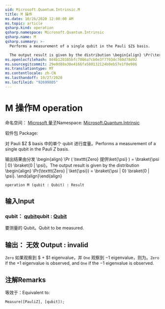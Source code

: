 ```yaml
---
uid: Microsoft.Quantum.Intrinsic.M
title: M 操作
ms.date: 10/26/2020 12:00:00 AM
ms.topic: article
qsharp.kind: operation
qsharp.namespace: Microsoft.Quantum.Intrinsic
qsharp.name: M
qsharp.summary: >-
  Performs a measurement of a single qubit in the Pauli $Z$ basis.

  The output result is given by the distribution \begin{align} \Pr(\texttt{Zero} | \ket{\psi}) = \braket{\psi | 0} \braket{0 | \psi}. \end{align}
ms.openlocfilehash: 8d4b120385bfc7086a7cb0e3f77034c760d78d92
ms.sourcegitcommit: 29e0d88a30e4166fa580132124b0eb57e1f0e986
ms.translationtype: MT
ms.contentlocale: zh-CN
ms.lasthandoff: 10/27/2020
ms.locfileid: "92699805"
---
```

# <a name="m-operation"></a><span data-ttu-id="832fe-102">M 操作</span><span class="sxs-lookup"><span data-stu-id="832fe-102">M operation</span></span>

<span data-ttu-id="832fe-103">命名空间： [Microsoft 量子](xref:Microsoft.Quantum.Intrinsic)</span><span class="sxs-lookup"><span data-stu-id="832fe-103">Namespace: [Microsoft.Quantum.Intrinsic](xref:Microsoft.Quantum.Intrinsic)</span></span>

<span data-ttu-id="832fe-104">软件包 [](https://nuget.org/packages/)</span><span class="sxs-lookup"><span data-stu-id="832fe-104">Package: [](https://nuget.org/packages/)</span></span>


<span data-ttu-id="832fe-105">对 Pauli $Z $ basis 中的单个 qubit 进行度量。</span><span class="sxs-lookup"><span data-stu-id="832fe-105">Performs a measurement of a single qubit in the Pauli $Z$ basis.</span></span>

<span data-ttu-id="832fe-106">输出结果由分发 \begin{align} \Pr ( \texttt{Zero} 提供\ket{\psi} ) = \braket{\psi | 0} \braket{0 | \psi}。</span><span class="sxs-lookup"><span data-stu-id="832fe-106">The output result is given by the distribution \begin{align} \Pr(\texttt{Zero} | \ket{\psi}) = \braket{\psi | 0} \braket{0 | \psi}.</span></span>
<span data-ttu-id="832fe-107">\end{align}</span><span class="sxs-lookup"><span data-stu-id="832fe-107">\end{align}</span></span>

```qsharp
operation M (qubit : Qubit) : Result
```


## <a name="input"></a><span data-ttu-id="832fe-108">输入</span><span class="sxs-lookup"><span data-stu-id="832fe-108">Input</span></span>

### <a name="qubit--qubit"></a><span data-ttu-id="832fe-109">qubit： [qubit](xref:microsoft.quantum.lang-ref.qubit)</span><span class="sxs-lookup"><span data-stu-id="832fe-109">qubit : [Qubit](xref:microsoft.quantum.lang-ref.qubit)</span></span>

<span data-ttu-id="832fe-110">要测量的 Qubit。</span><span class="sxs-lookup"><span data-stu-id="832fe-110">Qubit to be measured.</span></span>



## <a name="output--__invalidresult__"></a><span data-ttu-id="832fe-111">输出： __无效 <Result>__</span><span class="sxs-lookup"><span data-stu-id="832fe-111">Output : __invalid<Result>__</span></span>

<span data-ttu-id="832fe-112">`Zero` 如果观察到 $ + $1 eigenvalue，并 `One` 观察到 $-$1 eigenvalue，则为。</span><span class="sxs-lookup"><span data-stu-id="832fe-112">`Zero` if the $+1$ eigenvalue is observed, and `One` if the $-1$ eigenvalue is observed.</span></span>

## <a name="remarks"></a><span data-ttu-id="832fe-113">注解</span><span class="sxs-lookup"><span data-stu-id="832fe-113">Remarks</span></span>

<span data-ttu-id="832fe-114">等效于：</span><span class="sxs-lookup"><span data-stu-id="832fe-114">Equivalent to:</span></span>

```qsharp
Measure([PauliZ], [qubit]);
```